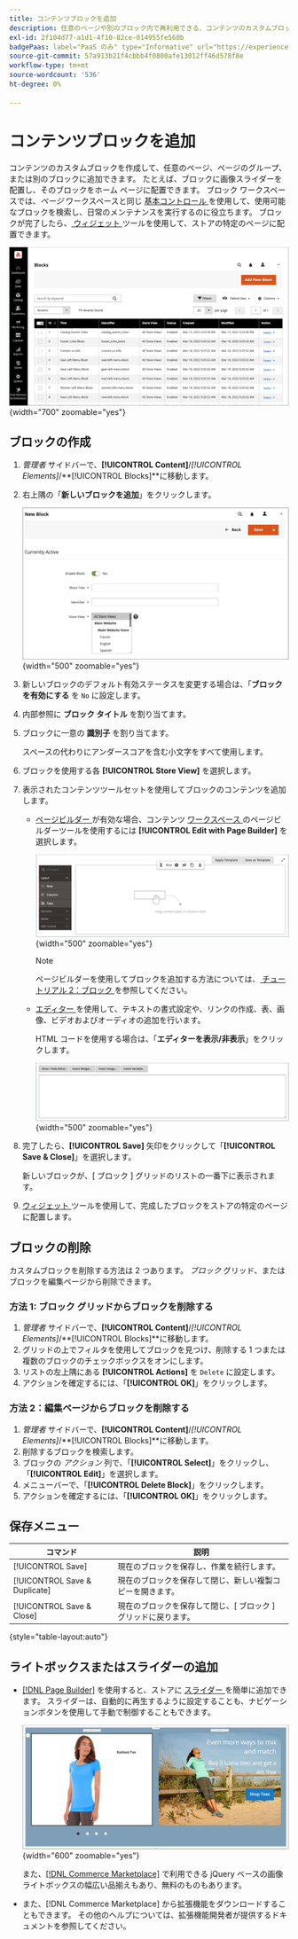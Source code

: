 ```yaml
---
title: コンテンツブロックを追加
description: 任意のページや別のブロック内で再利用できる、コンテンツのカスタムブロックを作成します。
exl-id: 2f104d77-a1d1-4f10-82ce-014955fe560b
badgePaas: label="PaaS のみ" type="Informative" url="https://experienceleague.adobe.com/en/docs/commerce/user-guides/product-solutions" tooltip="Adobe Commerce on Cloud プロジェクト（Adobeが管理する PaaS インフラストラクチャ）およびオンプレミスプロジェクトにのみ適用されます。"
source-git-commit: 57a913b21f4cbbb4f0800afe13012ff46d578f8e
workflow-type: tm+mt
source-wordcount: '536'
ht-degree: 0%

---
```


# コンテンツブロックを追加

コンテンツのカスタムブロックを作成して、任意のページ、ページのグループ、または別のブロックに追加できます。 たとえば、ブロックに画像スライダーを配置し、そのブロックをホーム ページに配置できます。 ブロック ワークスペースでは、_ページ_ ワークスペースと同じ [ 基本コントロール ](pages-workspace.md) を使用して、使用可能なブロックを検索し、日常のメンテナンスを実行するのに役立ちます。 ブロックが完了したら、[ ウィジェット ](widget-static-block.md) ツールを使用して、ストアの特定のページに配置できます。

![ ブロック ページには、既存のブロックのグリッドが表示されます ](./assets/blocks-workspace.png){width="700" zoomable="yes"}

## ブロックの作成

1. _管理者_ サイドバーで、**[!UICONTROL Content]**/_[!UICONTROL Elements]_/**[!UICONTROL Blocks]**に移動します。

1. 右上隅の「**新しいブロックを追加**」をクリックします。

   ![ 新規ブロック ページには、オプションとコンテンツスペースが表示されます ](./assets/block-detail.png){width="500" zoomable="yes"}

1. 新しいブロックのデフォルト有効ステータスを変更する場合は、「**ブロックを有効にする** を `No` に設定します。

1. 内部参照に **ブロック タイトル** を割り当てます。

1. ブロックに一意の **識別子** を割り当てます。

   スペースの代わりにアンダースコアを含む小文字をすべて使用します。

1. ブロックを使用する各 **[!UICONTROL Store View]** を選択します。

1. 表示されたコンテンツツールセットを使用してブロックのコンテンツを追加します。

   - [ ページビルダー ](../page-builder/introduction.md) が有効な場合、コンテンツ [ ワークスペース ](../page-builder/workspace.md) のページビルダーツールを使用するには **[!UICONTROL Edit with Page Builder]** を選択します。

     ![ ページビルダーワークスペース ](./assets/pb-workspace-block.png){width="500" zoomable="yes"}

     >[!NOTE]
     >
     >ページビルダーを使用してブロックを追加する方法については、[ チュートリアル 2：ブロック ](../page-builder/2-blocks.md) を参照してください。

   - [ エディター ](editor.md) を使用して、テキストの書式設定や、リンクの作成、表、画像、ビデオおよびオーディオの追加を行います。

     HTML コードを使用する場合は、「**エディターを表示/非表示**」をクリックします。

     ![ ブロック エディタ（非表示） ](./assets/block-editor-hidden.png){width="500" zoomable="yes"}

1. 完了したら、**[!UICONTROL Save]** 矢印をクリックして「**[!UICONTROL Save & Close]**」を選択します。

   新しいブロックが、[ ブロック ] グリッドのリストの一番下に表示されます。

1. [ ウィジェット ](widget-static-block.md) ツールを使用して、完成したブロックをストアの特定のページに配置します。

## ブロックの削除

カスタムブロックを削除する方法は 2 つあります。 _ブロック_ グリッド、またはブロックを編集ページから削除できます。

### 方法 1: ブロック グリッドからブロックを削除する

1. _管理者_ サイドバーで、**[!UICONTROL Content]**/_[!UICONTROL Elements]_/**[!UICONTROL Blocks]**に移動します。
1. グリッドの上でフィルタを使用してブロックを見つけ、削除する 1 つまたは複数のブロックのチェックボックスをオンにします。
1. リストの左上隅にある **[!UICONTROL Actions]** を `Delete` に設定します。
1. アクションを確定するには、「**[!UICONTROL OK]**」をクリックします。

### 方法 2：編集ページからブロックを削除する

1. _管理者_ サイドバーで、**[!UICONTROL Content]**/_[!UICONTROL Elements]_/**[!UICONTROL Blocks]**に移動します。
1. 削除するブロックを検索します。
1. ブロックの _アクション_ 列で、「**[!UICONTROL Select]**」をクリックし、「**[!UICONTROL Edit]**」を選択します。
1. メニューバーで、「**[!UICONTROL Delete Block]**」をクリックします。
1. アクションを確定するには、「**[!UICONTROL OK]**」をクリックします。

## 保存メニュー

| コマンド | 説明 |
|----------|----------- |
| [!UICONTROL Save] | 現在のブロックを保存し、作業を続行します。 |
| [!UICONTROL Save & Duplicate] | 現在のブロックを保存して閉じ、新しい複製コピーを開きます。 |
| [!UICONTROL Save & Close] | 現在のブロックを保存して閉じ、[ ブロック ] グリッドに戻ります。 |

{style="table-layout:auto"}

## ライトボックスまたはスライダーの追加

- [[!DNL Page Builder]](../page-builder/introduction.md) を使用すると、ストアに [ スライダー ](../page-builder/slider.md) を簡単に追加できます。 スライダーは、自動的に再生するように設定することも、ナビゲーションボタンを使用して手動で制御することもできます。

  ![ ページビルダースライダー ](./assets/pb-tutorial3-slider-tee-shirt-promo.png){width="600" zoomable="yes"}

  また、[[!DNL Commerce Marketplace]][1] で利用できる jQuery ベースの画像ライトボックスの幅広い品揃えもあり、無料のものもあります。

- また、[!DNL Commerce Marketplace] から拡張機能をダウンロードすることもできます。 その他のヘルプについては、拡張機能開発者が提供するドキュメントを参照してください。

[1]: https://marketplace.magento.com/extensions.html?q=lightbox
